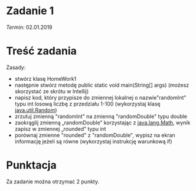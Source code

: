 # Zadanie 1
*Termin:* 02.01.2019

# Treść zadania
Zasady:

- stwórz klasę HomeWork1
- następnie stwórz metodę public static void main(String[] args) (możesz skorzystać ze skrótu w
Intellij)
- napisz kod, który przypisze do zmiennej lokalnej o nazwie"randomInt" typu int losową liczbę z
przedziału 1-100 (wykorzystaj klasę [java.util.Random](https://docs.oracle.com/javase/8/docs/api/java/util/Random.html))
- zrzutuj zmienną "randomInt" na zmienną "randomDouble" typu double
- zaokrąglij zmienną „randomDouble” korzystając z [java.lang.Math](https://docs.oracle.com/javase/8/docs/api/java/lang/Math.html#round-double-), wynik zapisz w zmiennej „rounded” typu int
- porównaj zmienne "rounded" z "randomDouble", wypisz na ekran informację jeżeli są równe (wykorzystaj instrukcję warunkową if)

# Punktacja
Za zadanie można otrzymać 2 punkty.
